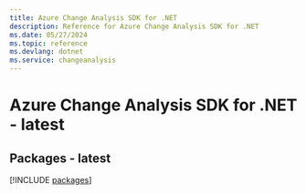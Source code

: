 ```yaml
---
title: Azure Change Analysis SDK for .NET
description: Reference for Azure Change Analysis SDK for .NET
ms.date: 05/27/2024
ms.topic: reference
ms.devlang: dotnet
ms.service: changeanalysis
---
```

# Azure Change Analysis SDK for .NET - latest
## Packages - latest
[!INCLUDE [packages](change-analysis-index.md)]